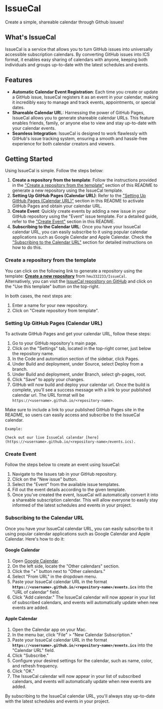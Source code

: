 # IssueCal

Create a simple, shareable calendar through Github issues!

## What's IssueCal

IssueCal is a service that allows you to turn GitHub issues into universally accessible subscription calendars. By converting GitHub issues into ICS format, it enables easy sharing of calendars with anyone, keeping both individuals and groups up-to-date with the latest schedules and events.

## Features
- **Automatic Calendar Event Registration**: Each time you create or update a GitHub issue, IssueCal registers it as an event in your calendar, making it incredibly easy to manage and track events, appointments, or special dates.
- **Shareable Calendar UR**L: Harnessing the power of GitHub Pages, IssueCal allows you to generate shareable calendar URLs. This feature enables friends, family, or anyone else to view and stay up-to-date with your calendar events.
- **Seamless Integration**: IssueCal is designed to work flawlessly with GitHub's issue tracking system, ensuring a smooth and hassle-free experience for both calendar creators and viewers.

## Getting Started

Using IssueCal is simple. Follow the steps below:

1. **Create a repository from the template**: Follow the instructions provided in the ["Create a repository from the template"](#create-a-repository-from-the-template) section of this README to generate a new repository using the IssueCal template.
2. **Setting Up GitHub Pages (Calendar URL)**: Refer to the ["Setting Up GitHub Pages (Calendar URL)"](#setting-up-github-pages-calendar-url) section in this README to activate GitHub Pages and obtain your calendar URL.
3. **Create Event**: Quickly create events by adding a new issue in your GitHub repository using the "Event" issue template. For a detailed guide, refer to the ["Create Event"](#setting-up-github-pages-calendar-url) section in this README.
4. **Subscribing to the Calendar URL**: Once you have your IssueCal calendar URL, you can easily subscribe to it using popular calendar applications such as Google Calendar and Apple Calendar. Check the ["Subscribing to the Calendar URL"](#setting-up-github-pages-calendar-url) section for detailed instructions on how to do this.

### Create a repository from the template
You can click on the following link to generate a repository using the template: [**Create a new repository**](https://github.com/hmu332233/IssueCal/generate) from `hmu332233/IssueCal`.  
Alternatively, you can visit the [IssueCal repository on GitHub](https://github.com/hmu332233/IssueCal) and click on the "Use this template" button on the top-right.

In both cases, the next steps are:

1. Enter a name for your new repository.
2. Click on "Create repository from template".


### Setting Up GitHub Pages (Calendar URL)
To activate GitHub Pages and get your calendar URL, follow these steps:

1. Go to your GitHub repository's main page.
2. Click on the "Settings" tab, located in the top-right corner, just below the repository name.
3. In the Code and automation section of the sidebar, click Pages.
4. Under Build and deployment, under Source, select Deploy from a branch.
5. Under Build and deployment, under Branch, select gh-pages, root.
6. Click "Save" to apply your changes.
7. GitHub will now build and deploy your calendar url. Once the build is complete, you'll see a success message with a link to your published calendar url. The URL format will be `https://<username>.github.io/<repository-name>`.

Make sure to include a link to your published GitHub Pages site in the README, so users can easily access and subscribe to the IssueCal calendar.

```
Example:

Check out our live IssueCal calendar [here](https://<username>.github.io/<repository-name>/events.ics).
```

### Create Event

Follow the steps below to create an event using IssueCal:

1. Navigate to the Issues tab in your GitHub repository.
2. Click on the "New issue" button.
3. Select the "Event" from the available issue templates.
4. Fill out the event details according to the given template.
5. Once you've created the event, IssueCal will automatically convert it into a shareable subscription calendar. This will allow everyone to easily stay informed of the latest schedules and events in your project.


### Subscribing to the Calendar URL
Once you have your IssueCal calendar URL, you can easily subscribe to it using popular calendar applications such as Google Calendar and Apple Calendar. Here's how to do it:

#### Google Calendar
1. Open [Google Calendar](https://calendar.google.com/).
2. On the left side, locate the "Other calendars" section.
3. Click the "+" button next to "Other calendars."
4. Select "From URL" in the dropdown menu.
5. Paste your IssueCal calendar URL in the format **`https://<username>.github.io/<repository-name>/events.ics`** into the "URL of calendar" field.
6. Click "Add calendar."
The IssueCal calendar will now appear in your list of subscribed calendars, and events will automatically update when new events are added.

#### Apple Calendar
1. Open the Calendar app on your Mac.
2. In the menu bar, click "File" > "New Calendar Subscription."
3. Paste your IssueCal calendar URL in the format **`https://<username>.github.io/<repository-name>/events.ics`** into the "Calendar URL" field.
4. Click "Subscribe."
5. Configure your desired settings for the calendar, such as name, color, and refresh frequency.
6. Click "OK."
7. The IssueCal calendar will now appear in your list of subscribed calendars, and events will automatically update when new events are added.

By subscribing to the IssueCal calendar URL, you'll always stay up-to-date with the latest schedules and events in your project.
